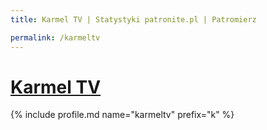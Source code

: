 ```yaml
---
title: Karmel TV | Statystyki patronite.pl | Patromierz

permalink: /karmeltv
---
```


# [Karmel TV](https://patronite.pl/karmeltv)

{% include profile.md name="karmeltv" prefix="k" %}
